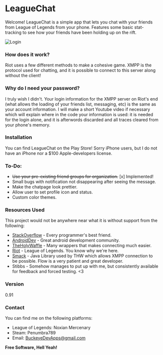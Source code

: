 # LeagueChat
Welcome! LeagueChat is a simple app that lets you chat with your friends from League of Legends from your phone. Features some basic stat-tracking to see how your friends have been holding up on the rift. 

![Login](https://raw.github.com/shadowwolf0189/LeagueChat/master/imgs/screens.png)

### How does it work?
Riot uses a few different methods to make a cohesive game. XMPP is the protocol used for chatting, and it is possible to connect to this server along without the client! 

### Why do I need your password?
I truly wish I didn't. Your login information for the XMPP server on Riot's end (what allows the loading of your friends list, messaging, etc) is the same as your account information. I will make a short Youtube video if necessary which will explain where in the code your information is used: it is needed for the login alone, and it is afterwords discarded and all traces cleared from your phone's memory.

### Installation
You can find LeagueChat on the Play Store! Sorry iPhone users, but I do not have an iPhone nor a $100 Apple-developers license. 

### To-Do:
- ~~Use your pre-existing friend groups for organization.~~ [x] Implemented!
- Small bugs with notification not disappearing after seeing the message.
- Make the chatpage look prettier.
- Allow user to set profile icon and status.
- Custom color themes.

### Resources Used
This project would not be anywhere near what it is without support from the following: 
* [StackOverflow] - Every programmer's best friend.
* [AndroidDev] - Great android development community.
* [TheHolyWaffle] - Many wrappers that makes connecting much easier.
* [Riot] - League of Legends. You know why we're here.
* [Smack] - Java Library used by THW which allows XMPP connection to be possible. Flow is a very patient and great developer.
* Stibbs - Somehow manages to put up with me, but consistently available for feedback and forced testing. <3 

### Version
0.91

### Contact 
You can find me on the following platforms:
- League of Legends: Noxian Mercenary
- Steam: Penumbra789
- Email: BuckeyeDevApps@gmail.com

**Free Software, Hell Yeah!**

[TheHolyWaffle]:https://github.com/TheHolyWaffle/League-of-Legends-XMPP-Chat-Library
[AndroidDev]:http://www.reddit.com/r/androiddev/
[StackOverflow]:http://stackoverflow.com/
[Riot]:http://na.leagueoflegends.com/
[Smack]:https://www.igniterealtime.org/projects/smack/
